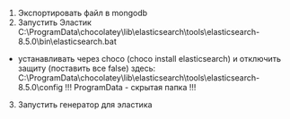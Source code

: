 1) Экспортировать файл в mongodb
2) Запустить Эластик C:\ProgramData\chocolatey\lib\elasticsearch\tools\elasticsearch-8.5.0\bin\elasticsearch.bat
* устанавливать через choco (choco install elasticsearch) и отключить защиту (поставить все false) здесь: C:\ProgramData\chocolatey\lib\elasticsearch\tools\elasticsearch-8.5.0\config
!!! ProgramData - скрытая папка !!!
3) Запустить генератор для эластика

